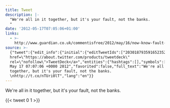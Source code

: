 ```yaml
---
title: Tweet
description: |-
  "We're all in it together, but it's your fault, not the banks. 
  "
date: '2012-05-17T07:05:06+01:00'
links:
  - >-
    http://www.guardian.co.uk/commentisfree/2012/may/16/now-know-fault-recession-ours
source: >-
  {"tweet":{"edit_info":{"initial":{"editTweetIds":["203018793591652352"],"editableUntil":"2012-05-17T08:07:06.956Z","editsRemaining":"5","isEditEligible":true}},"retweeted":false,"source":"<a
  href=\"https://about.twitter.com/products/tweetdeck\"
  rel=\"nofollow\">TweetDeck</a>","entities":{"hashtags":[],"symbols":[],"user_mentions":[],"urls":[{"url":"http://t.co/nTUri0lT","expanded_url":"http://www.guardian.co.uk/commentisfree/2012/may/16/now-know-fault-recession-ours","display_url":"guardian.co.uk/commentisfree/…","indices":["63","83"]}]},"display_text_range":["0","83"],"favorite_count":"0","id_str":"203018793591652352","truncated":false,"retweet_count":"1","id":"203018793591652352","possibly_sensitive":false,"created_at":"Thu
  May 17 07:07:06 +0000 2012","favorited":false,"full_text":"We're all in it
  together, but it's your fault, not the banks.
  \nhttp://t.co/nTUri0lT","lang":"en"}}
---
```

We're all in it together, but it's your fault, not the banks. 

    
{{< tweet 0 1 >}}
    
